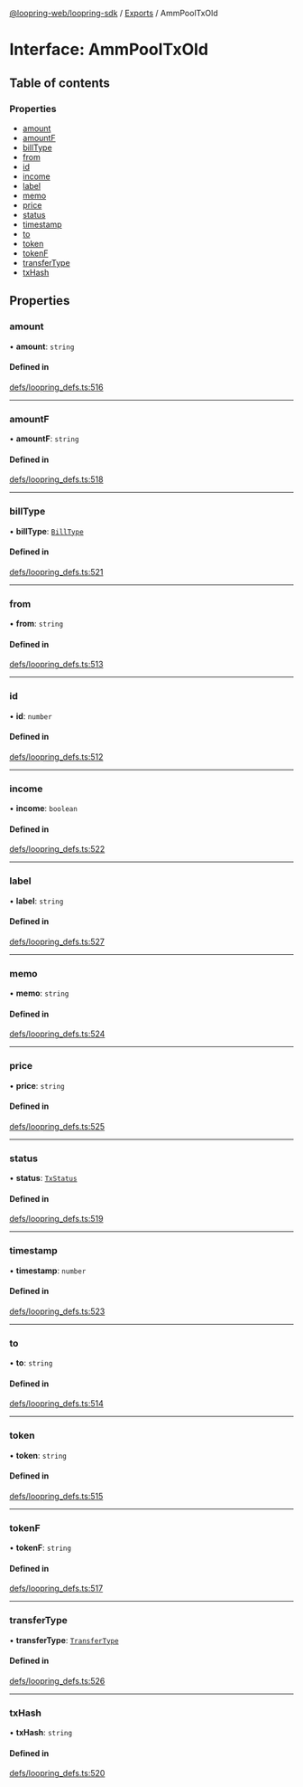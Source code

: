 [@loopring-web/loopring-sdk](../README.md) / [Exports](../modules.md) / AmmPoolTxOld

# Interface: AmmPoolTxOld

## Table of contents

### Properties

- [amount](AmmPoolTxOld.md#amount)
- [amountF](AmmPoolTxOld.md#amountf)
- [billType](AmmPoolTxOld.md#billtype)
- [from](AmmPoolTxOld.md#from)
- [id](AmmPoolTxOld.md#id)
- [income](AmmPoolTxOld.md#income)
- [label](AmmPoolTxOld.md#label)
- [memo](AmmPoolTxOld.md#memo)
- [price](AmmPoolTxOld.md#price)
- [status](AmmPoolTxOld.md#status)
- [timestamp](AmmPoolTxOld.md#timestamp)
- [to](AmmPoolTxOld.md#to)
- [token](AmmPoolTxOld.md#token)
- [tokenF](AmmPoolTxOld.md#tokenf)
- [transferType](AmmPoolTxOld.md#transfertype)
- [txHash](AmmPoolTxOld.md#txhash)

## Properties

### amount

• **amount**: `string`

#### Defined in

[defs/loopring_defs.ts:516](https://github.com/Loopring/loopring_sdk/blob/532648f/src/defs/loopring_defs.ts#L516)

___

### amountF

• **amountF**: `string`

#### Defined in

[defs/loopring_defs.ts:518](https://github.com/Loopring/loopring_sdk/blob/532648f/src/defs/loopring_defs.ts#L518)

___

### billType

• **billType**: [`BillType`](../enums/BillType.md)

#### Defined in

[defs/loopring_defs.ts:521](https://github.com/Loopring/loopring_sdk/blob/532648f/src/defs/loopring_defs.ts#L521)

___

### from

• **from**: `string`

#### Defined in

[defs/loopring_defs.ts:513](https://github.com/Loopring/loopring_sdk/blob/532648f/src/defs/loopring_defs.ts#L513)

___

### id

• **id**: `number`

#### Defined in

[defs/loopring_defs.ts:512](https://github.com/Loopring/loopring_sdk/blob/532648f/src/defs/loopring_defs.ts#L512)

___

### income

• **income**: `boolean`

#### Defined in

[defs/loopring_defs.ts:522](https://github.com/Loopring/loopring_sdk/blob/532648f/src/defs/loopring_defs.ts#L522)

___

### label

• **label**: `string`

#### Defined in

[defs/loopring_defs.ts:527](https://github.com/Loopring/loopring_sdk/blob/532648f/src/defs/loopring_defs.ts#L527)

___

### memo

• **memo**: `string`

#### Defined in

[defs/loopring_defs.ts:524](https://github.com/Loopring/loopring_sdk/blob/532648f/src/defs/loopring_defs.ts#L524)

___

### price

• **price**: `string`

#### Defined in

[defs/loopring_defs.ts:525](https://github.com/Loopring/loopring_sdk/blob/532648f/src/defs/loopring_defs.ts#L525)

___

### status

• **status**: [`TxStatus`](../enums/TxStatus.md)

#### Defined in

[defs/loopring_defs.ts:519](https://github.com/Loopring/loopring_sdk/blob/532648f/src/defs/loopring_defs.ts#L519)

___

### timestamp

• **timestamp**: `number`

#### Defined in

[defs/loopring_defs.ts:523](https://github.com/Loopring/loopring_sdk/blob/532648f/src/defs/loopring_defs.ts#L523)

___

### to

• **to**: `string`

#### Defined in

[defs/loopring_defs.ts:514](https://github.com/Loopring/loopring_sdk/blob/532648f/src/defs/loopring_defs.ts#L514)

___

### token

• **token**: `string`

#### Defined in

[defs/loopring_defs.ts:515](https://github.com/Loopring/loopring_sdk/blob/532648f/src/defs/loopring_defs.ts#L515)

___

### tokenF

• **tokenF**: `string`

#### Defined in

[defs/loopring_defs.ts:517](https://github.com/Loopring/loopring_sdk/blob/532648f/src/defs/loopring_defs.ts#L517)

___

### transferType

• **transferType**: [`TransferType`](../enums/TransferType.md)

#### Defined in

[defs/loopring_defs.ts:526](https://github.com/Loopring/loopring_sdk/blob/532648f/src/defs/loopring_defs.ts#L526)

___

### txHash

• **txHash**: `string`

#### Defined in

[defs/loopring_defs.ts:520](https://github.com/Loopring/loopring_sdk/blob/532648f/src/defs/loopring_defs.ts#L520)
